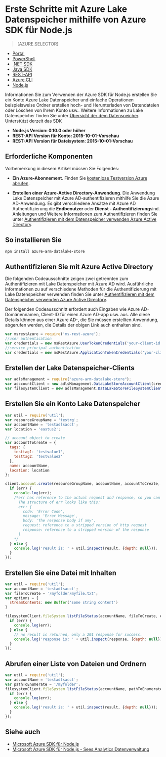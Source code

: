 <properties 
   pageTitle="Erste Schritte mit Azure Lake Datenspeicher mithilfe von Azure SDK für Node.js | Microsoft Azure"
   description="Erfahren Sie, wie Node.js für die Arbeit mit Lake Datenspeicher Konten und das Dateisystem verwenden." 
   services="data-lake-store" 
   documentationCenter="" 
   authors="nitinme" 
   manager="jhubbard" 
   editor="cgronlun"/>
 
<tags
   ms.service="data-lake-store"
   ms.devlang="na"
   ms.topic="article"
   ms.tgt_pltfrm="na"
   ms.workload="big-data" 
   ms.date="09/27/2016"
   ms.author="nitinme"/>

# <a name="get-started-with-azure-data-lake-store-using-azure-sdk-for-nodejs"></a>Erste Schritte mit Azure Lake Datenspeicher mithilfe von Azure SDK für Node.js

> [AZURE.SELECTOR]
- [Portal](data-lake-store-get-started-portal.md)
- [PowerShell](data-lake-store-get-started-powershell.md)
- [.NET SDK](data-lake-store-get-started-net-sdk.md)
- [Java SDK](data-lake-store-get-started-java-sdk.md)
- [REST-API](data-lake-store-get-started-rest-api.md)
- [Azure CLI](data-lake-store-get-started-cli.md)
- [Node.js](data-lake-store-manage-use-nodejs.md)


Informationen Sie zum Verwenden der Azure SDK für Node.js erstellen Sie ein Konto Azure Lake Datenspeicher und einfache Operationen beispielsweise Ordner erstellen hoch- und Herunterladen von Datendateien oder Löschen von Ihrem Konto usw.. Weitere Informationen zu Lake Datenspeicher finden Sie unter [Übersicht der dem Datenspeicher](data-lake-store-overview.md). Unterstützt derzeit das SDK

  *  **Node.js Version: 0.10.0 oder höher**
  *  **REST-API Version für Konto: 2015-10-01-Vorschau**
  *  **REST-API Version für Dateisystem: 2015-10-01-Vorschau**

## <a name="prerequisites"></a>Erforderliche Komponenten

Vorbemerkung in diesem Artikel müssen Sie Folgendes:

- **Ein Azure-Abonnement**. Finden Sie [kostenlose Testversion Azure abrufen](https://azure.microsoft.com/pricing/free-trial/).

- **Erstellen einer Azure-Active Directory-Anwendung**. Die Anwendung Lake Datenspeicher mit Azure AD-authentifizieren mithilfe Sie die Azure AD-Anwendung. Es gibt verschiedene Ansätze mit Azure AD Authentifizierung die **Endbenutzer** oder **Dienst - Authentifizierung**sind. Anleitungen und Weitere Informationen zum Authentifizieren finden Sie unter [Authentifizieren mit dem Datenspeicher verwenden Azure Active Directory](data-lake-store-authenticate-using-active-directory.md).

## <a name="how-to-install"></a>So installieren Sie

```bash
npm install azure-arm-datalake-store
```

## <a name="authenticate-using-azure-active-directory"></a>Authentifizieren Sie mit Azure Active Directory

Die folgenden Codeausschnitte zeigen zwei getrennten zum Authentifizieren mit Lake Datenspeicher mit Azure AD wird. Ausführliche Informationen zu auf verschiedene Methoden für die Authentifizierung mit Lake Datenspeicher verwenden finden Sie unter [Authentifizieren mit dem Datenspeicher verwenden Azure Active Directory](data-lake-store-authenticate-using-active-directory.md).

Der folgenden Codeausschnitt erfordert auch Eingaben wie Azure AD-Domänennamen, Client-ID für einen Azure AD-app usw. aus. Alle diese Details können aus einer Azure AD-, die Sie müssen erstellten Anwendung, abgerufen werden, die Details der obigen Link auch enthalten sind.

 ```javascript
 var msrestAzure = require('ms-rest-azure');
 //user authentication
 var credentials = new msRestAzure.UserTokenCredentials('your-client-id', 'your-domain', 'your-username', 'your-password', 'your-redirect-uri');
 //service principal authentication
 var credentials = new msRestAzure.ApplicationTokenCredentials('your-client-id', 'your-domain', 'your-secret');
 ```

## <a name="create-the-data-lake-store-clients"></a>Erstellen der Lake Datenspeicher-Clients

```javascript
var adlsManagement = require("azure-arm-datalake-store");
var acccountClient = new adlsManagement.DataLakeStoreAccountClient(credentials, "your-subscription-id");
var filesystemClient = new adlsManagement.DataLakeStoreFileSystemClient(credentials);
```

## <a name="create-a-data-lake-store-account"></a>Erstellen Sie ein Konto Lake Datenspeicher

```javascript
var util = require('util');
var resourceGroupName = 'testrg';
var accountName = 'testadlsacct';
var location = 'eastus2';

// account object to create
var accountToCreate = {
  tags: {
    testtag1: 'testvalue1',
    testtag2: 'testvalue2'
  },
  name: accountName,
  location: location
};

client.account.create(resourceGroupName, accountName, accountToCreate, function (err, result, request, response) {
  if (err) {
    console.log(err);
    /*err has reference to the actual request and response, so you can see what was sent and received on the wire.
      The structure of err looks like this:
      err: {
        code: 'Error Code',
        message: 'Error Message',
        body: 'The response body if any',
        request: reference to a stripped version of http request
        response: reference to a stripped version of the response
      }
    */
  } else {
    console.log('result is: ' + util.inspect(result, {depth: null}));
  }
});
```

## <a name="create-a-file-with-content"></a>Erstellen Sie eine Datei mit Inhalten
```javascript
var util = require('util');
var accountName = 'testadlsacct';
var fileToCreate = '/myfolder/myfile.txt';
var options = {
  streamContents: new Buffer('some string content')
}

filesystemClient.fileSystem.listFileStatus(accountName, fileToCreate, options, function (err, result, request, response) {
  if (err) {
    console.log(err);
  } else {
    // no result is returned, only a 201 response for success.
    console.log('response is: ' + util.inspect(response, {depth: null}));
  }
});
```

## <a name="get-a-list-of-files-and-folders"></a>Abrufen einer Liste von Dateien und Ordnern

```javascript
var util = require('util');
var accountName = 'testadlsacct';
var pathToEnumerate = '/myfolder';
filesystemClient.fileSystem.listFileStatus(accountName, pathToEnumerate, function (err, result, request, response) {
  if (err) {
    console.log(err);
  } else {
    console.log('result is: ' + util.inspect(result, {depth: null}));
  }
});
```

## <a name="see-also"></a>Siehe auch

- [Microsoft Azure SDK für Node.js](https://github.com/azure/azure-sdk-for-node)
- [Microsoft Azure SDK für Node.js - Sees Analytics Datenverwaltung](https://www.npmjs.com/package/azure-arm-datalake-analytics)
